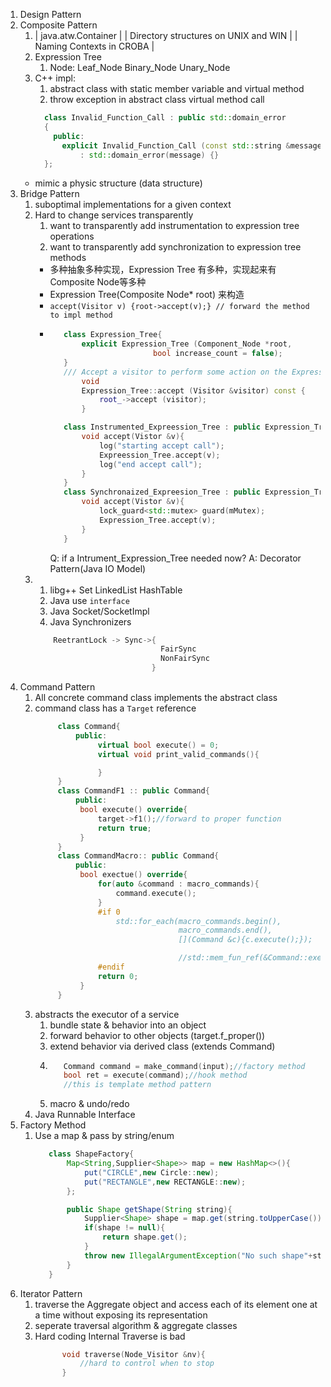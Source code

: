 1. Design Pattern
2. Composite Pattern
   1. | java.atw.Container                   |
      | Directory structures on UNIX and WIN |
      | Naming Contexts in CROBA             |
   2. Expression Tree
      1. Node: Leaf_Node Binary_Node Unary_Node
   3. C++ impl:
      1. abstract class with static member variable and virtual method
      2. throw exception in abstract class virtual method call
      ```cpp
        class Invalid_Function_Call : public std::domain_error
        {
          public:
            explicit Invalid_Function_Call (const std::string &message)
                : std::domain_error(message) {}
        }; 
      ```
   * mimic a physic structure (data structure)
3. Bridge Pattern
   1. suboptimal implementations for a given context
   2. Hard to change services transparently
      1. want to transparently add instrumentation to expression tree operations 
      2. want to transparently add synchronization to expression tree methods
      * 多种抽象多种实现，Expression Tree 有多种，实现起来有Composite Node等多种
      * Expression Tree(Composite Node* root) 来构造
      * `accept(Visitor v) {root->accept(v);} // forward the method to impl method`
      * ```cpp
           class Expression_Tree{
               explicit Expression_Tree (Component_Node *root,
                               bool increase_count = false);
           }
           /// Accept a visitor to perform some action on the Expression_Tree.
               void
               Expression_Tree::accept (Visitor &visitor) const {
                   root_->accept (visitor);
               }

           class Instrumented_Expreession_Tree : public Expression_Tree{
               void accept(Vistor &v){
                   log("starting accept call");
                   Expreession_Tree.accept(v);
                   log("end accept call");
               }
           }
           class Synchronaized_Expreesion_Tree : public Expression_Tree{
               void accept(Vistor &v){
                   lock_guard<std::mutex> guard(mMutex);
                   Expression_Tree.accept(v);
               }
           }
        ```
        Q: if a Intrument_Expression_Tree needed now?
        A: Decorator Pattern(Java IO Model)
    3. 
       1. libg++ Set LinkedList HashTable  
       2. Java use `interface`
       3. Java Socket/SocketImpl
       4. Java Synchronizers
        ```Java 
            ReetrantLock -> Sync->{
                                    FairSync
                                    NonFairSync                
                                  }
        ``` 
4. Command Pattern
   1. All concrete command class implements the abstract class
   2. command class has a `Target` reference
      ```cpp
           class Command{
               public: 
                    virtual bool execute() = 0;
                    virtual void print_valid_commands(){

                    }
           }
           class CommandF1 :: public Command{
               public:
                bool execute() override{
                    target->f1();//forward to proper function
                    return true;
                } 
           } 
           class CommandMacro:: public Command{
               public:
                bool exectue() override{
                    for(auto &command : macro_commands){
                        command.execute();
                    }
                    #if 0
                        std::for_each(macro_commands.begin(),
                                      macro_commands.end(),
                                      [](Command &c){c.execute();});

                                      //std::mem_fun_ref(&Command::execute)
                    #endif
                    return 0;
                }
           }
      ```  
    3. abstracts the executor of a service
       1. bundle state & behavior into an object 
       2. forward behavior to other objects (target.f_proper()) 
       3. extend behavior via derived class (extends Command)
       4. ```cpp 
             Command command = make_command(input);//factory method
             bool ret = execute(command);//hook method
             //this is template method pattern
          ```   
       5. macro & undo/redo
    4. Java Runnable Interface
5. Factory Method
   1. Use a map & pass by string/enum
      ```java
         class ShapeFactory{
             Map<String,Supplier<Shape>> map = new HashMap<>(){
                 put("CIRCLE",new Circle::new);
                 put("RECTANGLE",new RECTANGLE::new);
             };

             public Shape getShape(String string){
                 Supplier<Shape> shape = map.get(string.toUpperCase());
                 if(shape != null){
                     return shape.get();
                 }
                 throw new IllegalArgumentException("No such shape"+string.toUpperCase());
             }
         }   
      ```
6. Iterator Pattern
   1. traverse the Aggregate object and access each of its element one at a time without exposing its representation
   2. seperate traversal algorithm & aggregate classes
   3. Hard coding Internal Traverse is bad 
      ```cpp
            void traverse(Node_Visitor &nv){
                //hard to control when to stop
            }
      ```